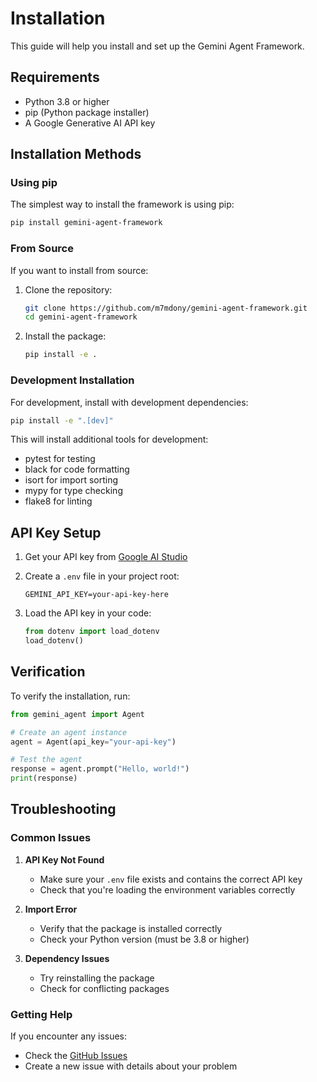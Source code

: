 # Installation

This guide will help you install and set up the Gemini Agent Framework.

## Requirements

- Python 3.8 or higher
- pip (Python package installer)
- A Google Generative AI API key

## Installation Methods

### Using pip

The simplest way to install the framework is using pip:

```bash
pip install gemini-agent-framework
```

### From Source

If you want to install from source:

1. Clone the repository:
   ```bash
   git clone https://github.com/m7mdony/gemini-agent-framework.git
   cd gemini-agent-framework
   ```

2. Install the package:
   ```bash
   pip install -e .
   ```

### Development Installation

For development, install with development dependencies:

```bash
pip install -e ".[dev]"
```

This will install additional tools for development:
- pytest for testing
- black for code formatting
- isort for import sorting
- mypy for type checking
- flake8 for linting

## API Key Setup

1. Get your API key from [Google AI Studio](https://makersuite.google.com/app/apikey)

2. Create a `.env` file in your project root:
   ```
   GEMINI_API_KEY=your-api-key-here
   ```

3. Load the API key in your code:
   ```python
   from dotenv import load_dotenv
   load_dotenv()
   ```

## Verification

To verify the installation, run:

```python
from gemini_agent import Agent

# Create an agent instance
agent = Agent(api_key="your-api-key")

# Test the agent
response = agent.prompt("Hello, world!")
print(response)
```

## Troubleshooting

### Common Issues

1. **API Key Not Found**
   - Make sure your `.env` file exists and contains the correct API key
   - Check that you're loading the environment variables correctly

2. **Import Error**
   - Verify that the package is installed correctly
   - Check your Python version (must be 3.8 or higher)

3. **Dependency Issues**
   - Try reinstalling the package
   - Check for conflicting packages

### Getting Help

If you encounter any issues:
- Check the [GitHub Issues](https://github.com/m7mdony/gemini-agent-framework/issues)
- Create a new issue with details about your problem 